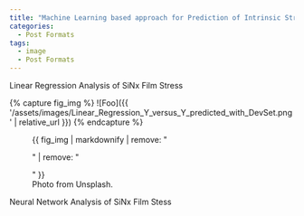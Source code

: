 ```yaml
---
title: "Machine Learning based approach for Prediction of Intrinsic Stress of PECVD - Silicon Nitride Layers"
categories:
  - Post Formats
tags:
  - image
  - Post Formats
---
```


Linear Regression Analysis of SiNx Film Stress

{% capture fig_img %}
![Foo]({{ '/assets/images/Linear_Regression_Y_versus_Y_predicted_with_DevSet.png' | relative_url }})
{% endcapture %}

<figure>
  {{ fig_img | markdownify | remove: "<p>" | remove: "</p>" }}
  <figcaption>Photo from Unsplash.</figcaption>
</figure>


Neural Network Analysis of SiNx Film Stess 

